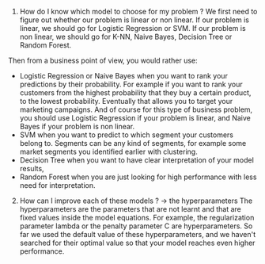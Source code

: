 1) How do I know which model to choose for my problem ?
We first need to figure out whether our problem is linear or non linear. 
If our problem is linear, we should go for Logistic Regression or SVM.
If our problem is non linear, we should go for K-NN, Naive Bayes, Decision Tree or Random Forest.

Then from a business point of view, you would rather use:
- Logistic Regression or Naive Bayes when you want to rank your predictions by their probability. 
  For example if you want to rank your customers from the highest probability that they buy a certain product, to the lowest probability.
  Eventually that allows you to target your marketing campaigns. And of course for this type of business problem,
  you should use Logistic Regression if your problem is linear, and Naive Bayes if your problem is non linear.
- SVM when you want to predict to which segment your customers belong to. Segments can be any kind of segments, 
  for example some market segments you identified earlier with clustering.
- Decision Tree when you want to have clear interpretation of your model results,
- Random Forest when you are just looking for high performance with less need for interpretation. 

2)  How can I improve each of these models ?
  -> the hyperparameters
  The hyperparameters are the parameters that are not learnt and that are fixed values inside the model equations.
  For example, the regularization parameter lambda or the penalty parameter C are hyperparameters. 
  So far we used the default value of these hyperparameters, and we haven't searched for their optimal value so that 
  your model reaches even higher performance. 
